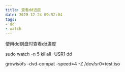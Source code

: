 ```yaml
---
title: 查看dd进度
date: 2020-12-24 09:52:04
tags:
- dd
- watch
---
```


使用dd刻盘时查看dd进度

sudo watch -n 5 killall -USR1 dd

growisofs -dvd-compat -speed=4 -Z /dev/sr0=test.iso